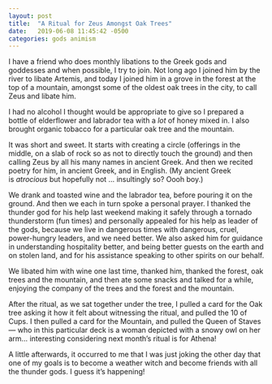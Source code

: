 ```yaml
---
layout: post
title:  "A Ritual for Zeus Amongst Oak Trees"
date:   2019-06-08 11:45:42 -0500
categories: gods animism
---
```


I have a friend who does monthly libations to the Greek gods and goddesses and when possible, I try to join. Not long ago I joined him by the river to libate Artemis, and today I joined him in a grove in the forest at the top of a mountain, amongst some of the oldest oak trees in the city, to call Zeus and libate him.

I had no alcohol I thought would be appropriate to give so I prepared a bottle of elderflower and labrador tea with a _lot_ of honey mixed in. I also brought organic tobacco for a particular oak tree and the mountain.

It was short and sweet. It starts with creating a circle (offerings in the middle, on a slab of rock so as not to directly touch the ground) and then calling Zeus by all his many names in ancient Greek. And then we recited poetry for him, in ancient Greek, and in English. (My ancient Greek is _atrocious_ but hopefully not … insultingly so? Oooh boy.)

We drank and toasted wine and the labrador tea, before pouring it on the ground. And then we each in turn spoke a personal prayer. I thanked the thunder god for his help last weekend making it safely through a tornado thunderstorm (fun times) and personally appealed for his help as leader of the gods, because we live in dangerous times with dangerous, cruel, power-hungry leaders, and we need better. We also asked him for guidance in understanding hospitality better, and being better guests on the earth and on stolen land, and for his assistance speaking to other spirits on our behalf.

We libated him with wine one last time, thanked him, thanked the forest, oak trees and the mountain, and then ate some snacks and talked for a while, enjoying the company of the trees and the forest and the mountain.

After the ritual, as we sat together under the tree, I pulled a card for the Oak tree asking it how it felt about witnessing the ritual, and pulled the 10 of Cups. I then pulled a card for the Mountain, and pulled the Queen of Staves — who in this particular deck is a woman depicted with a snowy owl on her arm… interesting considering next month’s ritual is for Athena!

A little afterwards, it occurred to me that I was just joking the other day that one of my goals is to become a weather witch and become friends with all the thunder gods. I guess it’s happening!